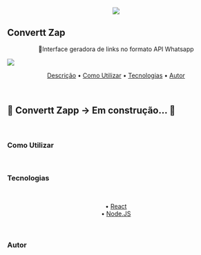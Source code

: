 <h1 align=center>
<img src=https://i.imgur.com/NJGepyx.png></img>
</h1>

<h2>Convertt Zap</h2>
<p align=center id="descricao">🚀Interface geradora de links no formato API Whatsapp</p>

<img src="https://img.shields.io/static/v1?label=license&message=MIT&color=blue"/>

<br>
<p align="center">
 <a href="#descricao">Descrição</a> •
 <a href="#como-usar">Como Utilizar</a> • 
 <a href="#tecnologias">Tecnologias</a> • 
 <a href="#autor">Autor</a>
</p>
<br>

<h2> 
	🚧  Convertt Zapp -> Em construção...  🚧
</h2>

<br>
<h3 id="como-usar">Como Utilizar</h3>
<br>

<h3 id="tecnologias">Tecnologias</h3>
<br>

<p align="center">
   • <a href="#">React</a><br>
   • <a href="#">Node.JS</a> 
</p>

<br>
<h3 id="autor">Autor</h3>
